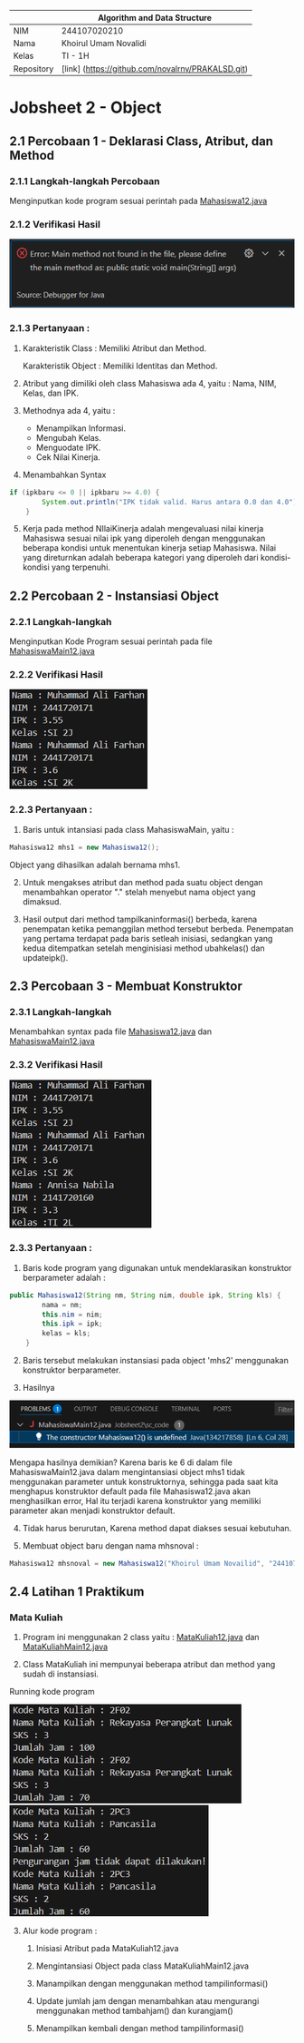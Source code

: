 |  | Algorithm and Data Structure |
|--|--|
| NIM |  244107020210|
| Nama |  Khoirul Umam Novalidi |
| Kelas | TI - 1H |
| Repository | [link] (https://github.com/novalrnv/PRAKALSD.git) |
  

# Jobsheet 2 - Object
  

## 2.1 Percobaan 1 - Deklarasi Class, Atribut, dan Method


### 2.1.1 Langkah-langkah Percobaan


Menginputkan kode program sesuai perintah pada [Mahasiswa12.java](./sc_code/Mahasiswa12.java)


### 2.1.2 Verifikasi Hasil

![Screenshot](img/verifikasi.png)


### 2.1.3 Pertanyaan :
1. Karakteristik Class : Memiliki Atribut dan Method.


	Karakteristik Object : Memiliki Identitas dan Method.

2. Atribut yang dimiliki oleh class Mahasiswa ada 4, yaitu : Nama, NIM, Kelas, dan IPK.
  

3. Methodnya ada 4, yaitu : 
	- Menampilkan Informasi.
	- Mengubah Kelas.
	- Menguodate IPK.
	- Cek Nilai Kinerja.


4. Menambahkan Syntax
```java
if (ipkbaru <= 0 || ipkbaru >= 4.0) {
        System.out.println("IPK tidak valid. Harus antara 0.0 dan 4.0");
    }
```

5. Kerja pada method NIlaiKinerja adalah mengevaluasi nilai kinerja Mahasiswa sesuai nilai ipk yang diperoleh dengan menggunakan beberapa kondisi untuk menentukan kinerja setiap Mahasiswa. 
Nilai yang direturnkan adalah beberapa kategori yang diperoleh dari kondisi-kondisi yang terpenuhi.

  

## 2.2 Percobaan 2 - Instansiasi Object

### 2.2.1 Langkah-langkah 

Menginputkan Kode Program sesuai perintah pada file [MahasiswaMain12.java](./sc_code/MahasiswaMain12.java)

### 2.2.2 Verifikasi Hasil

![Screenshot](img/verifikasi2.png)

### 2.2.3 Pertanyaan :

1. Baris untuk intansiasi pada class MahasiswaMain, yaitu :
```java
Mahasiswa12 mhs1 = new Mahasiswa12();
```
Object yang dihasilkan adalah bernama mhs1.

2. Untuk mengakses atribut dan method pada suatu object dengan menambahkan operator "." stelah menyebut nama object yang dimaksud.

3. Hasil output dari method tampilkaninformasi() berbeda, karena penempatan ketika pemanggilan method tersebut berbeda.  Penempatan yang pertama terdapat pada baris setleah inisiasi, sedangkan yang kedua ditempatkan setelah menginisiasi method ubahkelas() dan updateipk().
 
## 2.3 Percobaan 3 - Membuat Konstruktor

### 2.3.1 Langkah-langkah

Menambahkan syntax pada file [Mahasiswa12.java](./sc_code/Mahasiswa12.java) dan [MahasiswaMain12.java](./sc_code/MahasiswaMain12.java)

### 2.3.2 Verifikasi Hasil

![Screenshot](img/verifikasi3.png)

### 2.3.3 Pertanyaan :

1. Baris kode program yang digunakan untuk mendeklarasikan konstruktor berparameter adalah : 
```java
public Mahasiswa12(String nm, String nim, double ipk, String kls) {
        nama = nm;
        this.nim = nim;
        this.ipk = ipk;
        kelas = kls;
    }
```

2. Baris tersebut melakukan instansiasi pada object 'mhs2' menggunakan konstruktor berparameter.

3. Hasilnya 

![Screenshot](img/pertanyaan3.png)

Mengapa hasilnya demikian? Karena baris ke 6 di dalam file MahasiswaMain12.java dalam mengintansiasi object mhs1 tidak menggunakan parameter untuk konstruktornya, sehingga pada saat kita menghapus konstruktor default pada file Mahasiswa12.java akan menghasilkan error, Hal itu terjadi karena konstruktor yang memiliki parameter akan menjadi konstruktor default.

4. Tidak harus berurutan, Karena method dapat diakses sesuai kebutuhan.

5. Membuat object baru dengan nama mhsnoval :
```java
Mahasiswa12 mhsnoval = new Mahasiswa12("Khoirul Umam Novailid", "244107020210", 3.08, "TI 1H");
```
## 2.4 Latihan 1 Praktikum

### Mata Kuliah

1. Program ini menggunakan 2 class yaitu : [MataKuliah12.java](./sc_code/Mahasiswa12.java) dan [MataKuliahMain12.java](./sc_code/MahasiswaMain12.java)

2. Class MataKuliah ini mempunyai beberapa atribut dan method yang sudah di instansiasi.

Running kode program

![Screenshot](img/latihan1.1.png) ![Screenshot](img/latihan1.2.png)

3. Alur kode program :

	1.  Inisiasi Atribut pada MataKuliah12.java

	2. Mengintansiasi Object pada class MataKuliahMain12.java

	3. Manampilkan dengan menggunakan method tampilinformasi()

	4. Update jumlah jam dengan menambahkan atau mengurangi menggunakan method tambahjam() dan kurangjam()

	5. Menampilkan kembali dengan method tampilinformasi()


